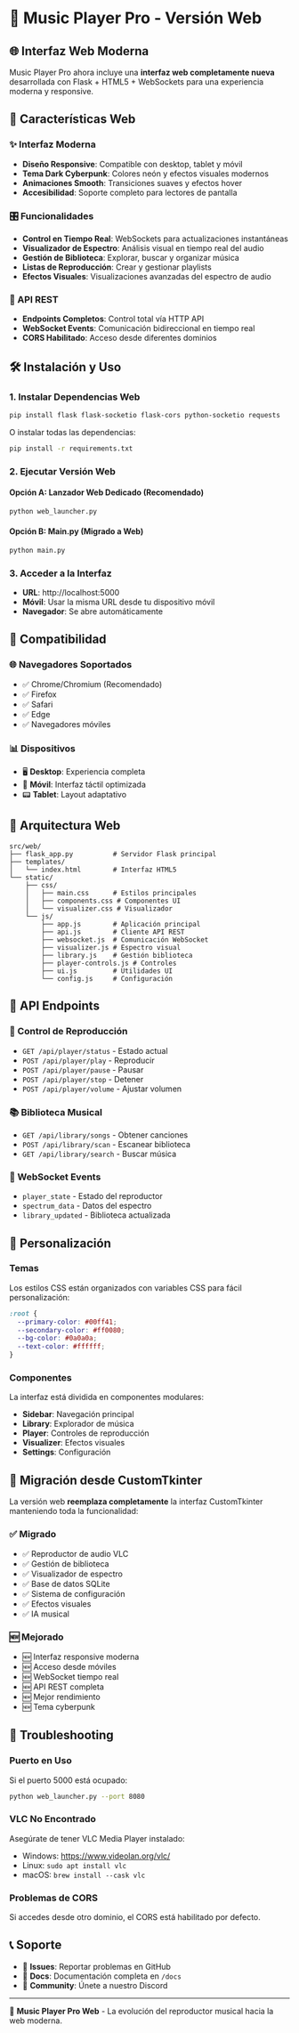 # 🎵 Music Player Pro - Versión Web

## 🌐 Interfaz Web Moderna

Music Player Pro ahora incluye una **interfaz web completamente nueva** desarrollada con Flask + HTML5 + WebSockets para una experiencia moderna y responsive.

## 🚀 Características Web

### ✨ Interfaz Moderna
- **Diseño Responsive**: Compatible con desktop, tablet y móvil
- **Tema Dark Cyberpunk**: Colores neón y efectos visuales modernos
- **Animaciones Smooth**: Transiciones suaves y efectos hover
- **Accesibilidad**: Soporte completo para lectores de pantalla

### 🎛️ Funcionalidades
- **Control en Tiempo Real**: WebSockets para actualizaciones instantáneas
- **Visualizador de Espectro**: Análisis visual en tiempo real del audio
- **Gestión de Biblioteca**: Explorar, buscar y organizar música
- **Listas de Reproducción**: Crear y gestionar playlists
- **Efectos Visuales**: Visualizaciones avanzadas del espectro de audio

### 📡 API REST
- **Endpoints Completos**: Control total vía HTTP API
- **WebSocket Events**: Comunicación bidireccional en tiempo real
- **CORS Habilitado**: Acceso desde diferentes dominios

## 🛠️ Instalación y Uso

### 1. Instalar Dependencias Web
```bash
pip install flask flask-socketio flask-cors python-socketio requests
```

O instalar todas las dependencias:
```bash
pip install -r requirements.txt
```

### 2. Ejecutar Versión Web

#### Opción A: Lanzador Web Dedicado (Recomendado)
```bash
python web_launcher.py
```

#### Opción B: Main.py (Migrado a Web)
```bash
python main.py
```

### 3. Acceder a la Interfaz
- **URL**: http://localhost:5000
- **Móvil**: Usar la misma URL desde tu dispositivo móvil
- **Navegador**: Se abre automáticamente

## 📱 Compatibilidad

### 🌐 Navegadores Soportados
- ✅ Chrome/Chromium (Recomendado)
- ✅ Firefox
- ✅ Safari
- ✅ Edge
- ✅ Navegadores móviles

### 📊 Dispositivos
- 🖥️ **Desktop**: Experiencia completa
- 📱 **Móvil**: Interfaz táctil optimizada
- 📟 **Tablet**: Layout adaptativo

## 🎯 Arquitectura Web

```
src/web/
├── flask_app.py          # Servidor Flask principal
├── templates/
│   └── index.html        # Interfaz HTML5
└── static/
    ├── css/
    │   ├── main.css      # Estilos principales
    │   ├── components.css # Componentes UI
    │   └── visualizer.css # Visualizador
    └── js/
        ├── app.js        # Aplicación principal
        ├── api.js        # Cliente API REST
        ├── websocket.js  # Comunicación WebSocket
        ├── visualizer.js # Espectro visual
        ├── library.js    # Gestión biblioteca
        ├── player-controls.js # Controles
        ├── ui.js         # Utilidades UI
        └── config.js     # Configuración
```

## 🔧 API Endpoints

### 🎵 Control de Reproducción
- `GET /api/player/status` - Estado actual
- `POST /api/player/play` - Reproducir
- `POST /api/player/pause` - Pausar
- `POST /api/player/stop` - Detener
- `POST /api/player/volume` - Ajustar volumen

### 📚 Biblioteca Musical
- `GET /api/library/songs` - Obtener canciones
- `POST /api/library/scan` - Escanear biblioteca
- `GET /api/library/search` - Buscar música

### 📡 WebSocket Events
- `player_state` - Estado del reproductor
- `spectrum_data` - Datos del espectro
- `library_updated` - Biblioteca actualizada

## 🎨 Personalización

### Temas
Los estilos CSS están organizados con variables CSS para fácil personalización:

```css
:root {
  --primary-color: #00ff41;
  --secondary-color: #ff0080;
  --bg-color: #0a0a0a;
  --text-color: #ffffff;
}
```

### Componentes
La interfaz está dividida en componentes modulares:
- **Sidebar**: Navegación principal
- **Library**: Explorador de música
- **Player**: Controles de reproducción
- **Visualizer**: Efectos visuales
- **Settings**: Configuración

## 🔄 Migración desde CustomTkinter

La versión web **reemplaza completamente** la interfaz CustomTkinter manteniendo toda la funcionalidad:

### ✅ Migrado
- ✅ Reproductor de audio VLC
- ✅ Gestión de biblioteca
- ✅ Visualizador de espectro
- ✅ Base de datos SQLite
- ✅ Sistema de configuración
- ✅ Efectos visuales
- ✅ IA musical

### 🆕 Mejorado
- 🆕 Interfaz responsive moderna
- 🆕 Acceso desde móviles
- 🆕 WebSocket tiempo real
- 🆕 API REST completa
- 🆕 Mejor rendimiento
- 🆕 Tema cyberpunk

## 🚨 Troubleshooting

### Puerto en Uso
Si el puerto 5000 está ocupado:
```bash
python web_launcher.py --port 8080
```

### VLC No Encontrado
Asegúrate de tener VLC Media Player instalado:
- Windows: https://www.videolan.org/vlc/
- Linux: `sudo apt install vlc`
- macOS: `brew install --cask vlc`

### Problemas de CORS
Si accedes desde otro dominio, el CORS está habilitado por defecto.

## 📞 Soporte

- 📧 **Issues**: Reportar problemas en GitHub
- 📖 **Docs**: Documentación completa en `/docs`
- 💬 **Community**: Únete a nuestro Discord

---

🎵 **Music Player Pro Web** - La evolución del reproductor musical hacia la web moderna.
